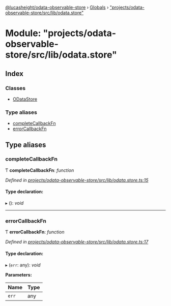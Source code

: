 [@lucasheight/odata-observable-store](../README.md) › [Globals](../globals.md) › ["projects/odata-observable-store/src/lib/odata.store"](_projects_odata_observable_store_src_lib_odata_store_.md)

# Module: "projects/odata-observable-store/src/lib/odata.store"

## Index

### Classes

* [ODataStore](../classes/_projects_odata_observable_store_src_lib_odata_store_.odatastore.md)

### Type aliases

* [completeCallbackFn](_projects_odata_observable_store_src_lib_odata_store_.md#completecallbackfn)
* [errorCallbackFn](_projects_odata_observable_store_src_lib_odata_store_.md#errorcallbackfn)

## Type aliases

###  completeCallbackFn

Ƭ **completeCallbackFn**: *function*

*Defined in [projects/odata-observable-store/src/lib/odata.store.ts:15](https://github.com/lucasheight/odata-observable-store/blob/a92f36b7/projects/odata-observable-store/src/lib/odata.store.ts#L15)*

#### Type declaration:

▸ (): *void*

___

###  errorCallbackFn

Ƭ **errorCallbackFn**: *function*

*Defined in [projects/odata-observable-store/src/lib/odata.store.ts:17](https://github.com/lucasheight/odata-observable-store/blob/a92f36b7/projects/odata-observable-store/src/lib/odata.store.ts#L17)*

#### Type declaration:

▸ (`err`: any): *void*

**Parameters:**

Name | Type |
------ | ------ |
`err` | any |
